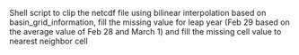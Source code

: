 Shell script to clip the netcdf file using bilinear interpolation based on basin_grid_information, fill the missing value for leap year (Feb 29 based on the average value of Feb 28 and March 1) and fill the missing cell value to nearest neighbor cell
